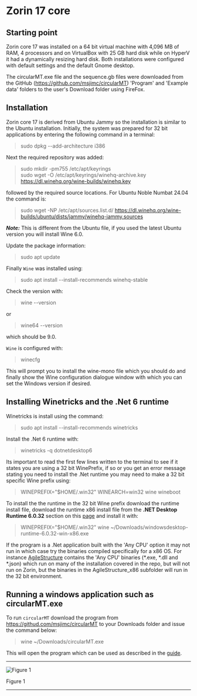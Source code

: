 # Zorin 17 core

## Starting point
Zorin core 17 was installed on a 64 bit virtual machine with 4,096 MB of RAM, 4 processors and on VirtualBox with 25 GB hard disk while on HyperV it had a dynamically resizing hard disk. Both installations were configured with default settings and the default Gnome desktop.

The circularMT.exe file and the sequence.gb files were downloaded from the GitHub (https://github.com/msjimc/circularMT) 'Program' and 'Example data' folders to the user's Download folder using FireFox. 

## Installation

Zorin core 17 is derived from Ubuntu Jammy so the installation is similar to the Ubuntu installation.  Initially, the system was prepared for 32 bit applications by entering the following command in a terminal:

> sudo dpkg --add-architecture i386 

Next the required repository was added:

> sudo mkdir -pm755 /etc/apt/keyrings  
> sudo wget -O /etc/apt/keyrings/winehq-archive.key https://dl.winehq.org/wine-builds/winehq.key

followed by the required source locations. For Ubuntu Noble Numbat 24.04 the command is:

> sudo wget -NP /etc/apt/sources.list.d/ https://dl.winehq.org/wine-builds/ubuntu/dists/jammy/winehq-jammy.sources

***Note:*** This is different from the Ubuntu file, if you used the latest Ubuntu version you will install Wine 6.0.

Update the package information:

> sudo apt update

Finally ```Wine``` was installed using:

> sudo apt install --install-recommends winehq-stable

Check the version with:

> wine --version

 or

> wine64 --version

which should be 9.0.

```Wine``` is configured with:

> winecfg

This will prompt you to install the wine-mono file which you should do and finally show the Wine configuration dialogue window with which you can set the Windows version if desired.

## Installing Winetricks and the .Net 6 runtime

Winetricks is install using the command:

> sudo apt install --install-recommends winetricks

Install the  .Net 6 runtime with:

> winetricks -q dotnetdesktop6

Its important to read the first few lines written to the terminal to see if it states you are using a 32 bit WinePrefix, if so or you get an error message stating you need to install the .Net runtime you may need to make a 32 bit specific Wine prefix using:

> WINEPREFIX="$HOME/.win32" WINEARCH=win32 wine wineboot

To install the the runtime in the 32 bit Wine prefix download the runtime install file, download the runtime x86 install file from the __.NET Desktop Runtime 6.0.32__ section on this [page](https://dotnet.microsoft.com/en-us/download/dotnet/6.0) and install it with:

>  WINEPREFIX="$HOME/.win32" wine  ~/Downloads/windowsdesktop-runtime-6.0.32-win-x86.exe 

If the program is a .Net application built with the 'Any CPU' option it may not run in which case try the binaries compiled specifically for a x86 OS. For instance [AgileStructure](https://github.com/msjimc/AgileStructure/tree/master/program) contains the 'Any CPU' binaries (*.exe, *.dll and *.json) which run on many of the installation covered in the repo, but will not run on Zorin, but the binaries in the AgileStructure_x86 subfolder will run in the 32 bit environment.

## Running a windows application such as circularMT.exe

 To run ```circularMT``` download the program from https://githud.com/msjimc/circularMT to your Downloads folder and issue the command below:

> wine ~/Downloads/circularMT.exe 

This will open the program which can be used as described in the [guide]( https://github.com/msjimc/circularMT/tree/master/Guide/README.md).

<hr />

![Figure 1](images/Zorin-core-17_figure1.jpg)

Figure 1

<hr />
